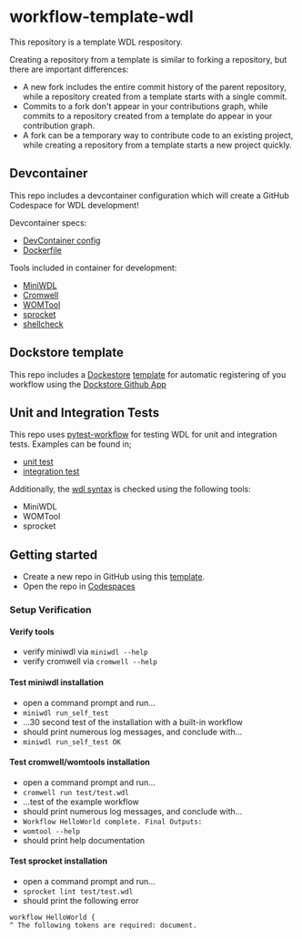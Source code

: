 # workflow-template-wdl

This repository is a template WDL respository.

Creating a repository from a template is similar to forking a repository, but there are important differences:

- A new fork includes the entire commit history of the parent repository, while a repository created from a template starts with a single commit.
- Commits to a fork don't appear in your contributions graph, while commits to a repository created from a template do appear in your contribution graph.
- A fork can be a temporary way to contribute code to an existing project, while creating a repository from a template starts a new project quickly.


## Devcontainer
This repo includes a devcontainer configuration which will create a GitHub Codespace for WDL development!

Devcontainer specs:
- [DevContainer config](.devcontainer/devcontainer.json)
- [Dockerfile](.devcontainer/Dockerfile)

Tools included in container for development:
- [MiniWDL](https://github.com/chanzuckerberg/miniwdl)
- [Cromwell](https://github.com/broadinstitute/cromwell)
- [WOMTool](https://cromwell.readthedocs.io/en/stable/WOMtool/)
- [sprocket](https://github.com/stjude-rust-labs/sprocket)
- [shellcheck](https://github.com/koalaman/shellcheck)

## Dockstore template

This repo includes a [Dockestore](https://dockstore.org/) [template](.github/.dockstore.yml) for automatic registering of you workflow using the [Dockstore Github App](https://docs.dockstore.org/en/stable/getting-started/github-apps/github-apps-landing-page.html)

## Unit and Integration Tests

This repo uses [pytest-workflow](https://pytest-workflow.readthedocs.io/) for testing WDL for unit and integration tests. Examples can be found in;
- [unit test](.github/workflows/unit.yml)
- [integration test](.github/workflows/integration.yml)

Additionally, the [wdl syntax](.github/workflows/lint.yml) is checked using the following tools:
- MiniWDL
- WOMTool
- sprocket

## Getting started
- Create a new repo in GitHub using this [template](https://github.com/openwdl/workflow-template-wdl/generate).
- Open the repo in [Codespaces](../../codespaces)

### Setup Verification

#### Verify tools

- verify miniwdl via `miniwdl --help`
- verify cromwell via `cromwell --help`

#### Test miniwdl installation

- open a command prompt and run...
- `miniwdl run_self_test`
- …30 second test of the installation with a built-in workflow
- should print numerous log messages, and conclude with... 
- `miniwdl run_self_test OK` 

#### Test cromwell/womtools installation

- open a command prompt and run...
- `cromwell run test/test.wdl`
- …test of the example workflow
- should print numerous log messages, and conclude with... 
- `Workflow HelloWorld complete. Final Outputs:` 
- `womtool --help`
- should print help documentation 

#### Test sprocket installation

- open a command prompt and run...
- `sprocket lint test/test.wdl`
- should print the following error
```
workflow HelloWorld {
^ The following tokens are required: document.
```



